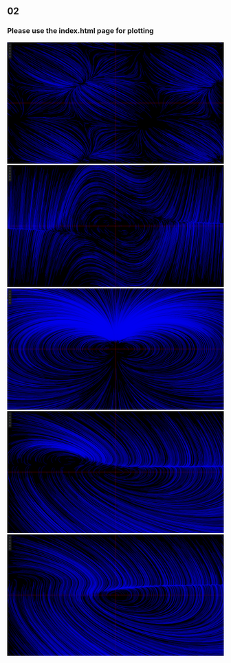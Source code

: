 ## 02

### Please use the index.html page for plotting

![alt text](image1.png) ![alt text](image2.png) ![alt text](image3.png) ![alt text](image4.png) ![alt text](image5.png)